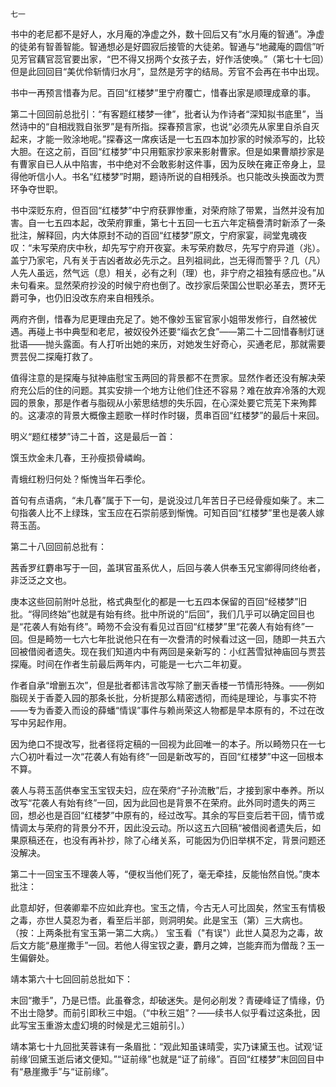     七一 

   书中的老尼都不是好人，水月庵的净虚之外，数十回后又有“水月庵的智通”。净虚的徒弟有智善智能。智通想必是好圆寂后接管的大徒弟。智通与“地藏庵的圆信”听见芳官藕官蕊官要出家，“巴不得又拐两个女孩子去，好作活使唤。”（第七十七回）但是此回回目“美优伶斩情归水月”，显然是芳字的结局。芳官不会再在书中出现。

   书中一再预言惜春为尼。百回“红楼梦”里宁府覆亡，惜春出家是顺理成章的事。

   第二十回回前总批引：“有客题红楼梦一律”，批者认为作诗者“深知拟书底里”，当然诗中的“自相戕戮自张罗”是有所指。探春预言家，也说“必须先从家里自杀自灭起来，才能一败涂地呢。”探春这一席疾话是一七五四本加抄家的时候添写的，比较大胆。在这之前，百回“红楼梦”中只用甄家抄家来影射曹家。但是如果曹頫抄家是有曹家自已人从中陷害，书中绝对不会敢影射这件事，因为反映在雍正帝身上，显得他听信小人。书名“红楼梦”时期，题诗所说的自相残杀。也只能改头换面改为贾环争夺世职。

   书中深贬东府，但百回“红楼梦”中宁府获罪惨重，对荣府除了带累，当然并没有加害。自一七五四本起，改荣府罪重，第七十五回一七五六年定稿誊清时新添了一条批注，解释回，内大体原封不动的百回“红楼梦”原文，宁府家宴，祠堂鬼魂夜叹：“未写荣府庆中秋，却先写宁府开夜宴。未写荣府数尽，先写宁府异道（兆）。盖宁乃家宅，凡有关于吉凶者故必先示之。且列祖祠此，岂无得而警乎？几（凡）人先人虽远，然气远（息）相关，必有之利（理）也，非宁府之祖独有感应也。”从未句看来。显然荣府抄没的时候宁府也倒了。改抄家后荣国公世职必革去，贾环无爵可争，也仍旧没改东府来自相残杀。

   两府齐倒，惜春为尼更理由充足了。她不像妙玉宦官家小姐带发修行，自然被优遇。再碰上书中典型和老尼，被奴役外还要“缁衣乞食”——第二十二回惜春制灯谜批语——抛头露面。有人打听出她的来历，对她发生好奇心，买通老尼，那就需要贾芸倪二探庵打救了。

   值得注意的是探庵与狱神庙慰宝玉两回的背景都不在贾家。显然作者还没有解决荣府充公后的住的问题。其实安排一个地方让他们住还不容易？难在放弃冷落的大观园的景象，那是作者与脂砚从小萦思结想的失乐园，在心深处要它荒芜下来殉葬的。这凄凉的背景大概像主题歌一样时作时辍，贯串百回“红楼梦”的最后十来回。

   明义“题红楼梦”诗二十首，这是最后一首：

   馔玉炊金未几春，王孙瘦损骨嶙峋。

   青蛾红粉归何处？惭愧当年石季伦。

   首句有点语病，“未几春”属于下一句，是说没过几年苦日子已经骨瘦如柴了。末二句指袭人比不上绿珠，宝玉应在石崇前感到惭愧。可知百回“红楼梦”里也是袭人嫁蒋玉菡。

   第二十八回回前总批有：

   茜香罗红麝串写于一回，盖琪官虽系优人，后回与袭人供奉玉兄宝卿得同终绐者，非泛泛之文也。

   庚本这些回前附叶总批，格式典型化的都是一七五四本保留的百回“经楼梦”旧批。“得同终始”也就是有始有终。批中所说的“后回”，我们几乎可以确定回目也是“花袭人有始有终”。畸笏不会没有看见过百回“红楼梦”里“花袭人有始有终”一回。但是畸笏一七六七年批说他只在有一次誊清的时候看过这一回，随即一共五六回被借阅者遗失。现在我们知道内中有两回是亲新写的：小红茜雪狱神庙回与贾芸探庵。时间在作者生前最后两年内，可能是一七六二年初夏。

   作者自承“增删五次”，但是批者都讳言改写除了删天香楼一节情形特殊。——例如脂砚关于香菱入园的那条长批，分析提那么精密透彻，而纯是理论，与事实不符——专为香菱入而设的薛蟠“情误”事件与赖尚荣这人物都是早本原有的，不过在改写中另起作用。

   因为绝口不提改写，批者径将定稿的一回视为此回唯一的本子。所以畸笏只在一七六〇初叶看过一次“花袭人有始有终”一回是新改写的，百回“红楼梦”中这一回根本不算。

   袭人与蒋玉菡供奉宝玉宝钗夫妇，应在荣府“子孙流散”后，才接到家中奉养。所以改写“花袭人有始有终”一回，因为此回也是背景不在荣府。此外同时遗失的两三回，想必也是百回“红楼梦”中原有的，经过改写。其余的写巨变后若干回，情节或情调太与荣府的背景分不开，因此没云动。所以这五六回稿“被借阅者遗失后，如果原稿还在，也没有再补抄，除了心绪关系，可能因为仍旧举棋不定，背景问题还没解决。

   第二十一回宝玉不理袭人等，“便权当他们死了，毫无牵挂，反能怡然自悦。”庚本批注：

   此意却好，但袭卿辈不应如此弃也。宝玉之情，今古无人可比固矣，然宝玉有情极之毒，亦世人莫忍为者，看至后半部，则洞明矣。此是宝玉（第）三大病也。（按：上两条批有宝玉第一第二大病。） 宝玉看（"有误"）此世人莫忍为之毒，故后文方能“悬崖撒手”一回。若他人得宝钗之妻，麝月之婢，岂能弃而为僧哉？玉一生偏僻处。

   靖本第六十七回回前总批如下：

   末回“撒手”，乃是已悟。此虽眷念，却破迷失。是何必削发？青硬峰证了情缘，仍不出士隐梦。而前引即秋三中姐。（“中秋三姐”？——续书人似乎看过这条批，因此写宝玉重游太虚幻境的时候是尤三姐前引。）

   靖本第七十九回批芙蓉诔有一条眉批：“观此知虽诔晴雯，实乃诔黛玉也。试观‘证前缘’回黛玉逝后诸文便知。”“证前缘”也就是“证了前缘”。百回“红楼梦”末回回目中有“悬崖撒手”与“证前缘”。

